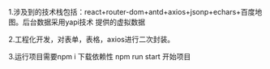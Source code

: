 1.涉及到的技术栈包括：react+router-dom+antd+axios+jsonp+echars+百度地图。后台数据采用yapi技术 提供的虚拟数据

2.工程化开发，对表单，表格，axios进行二次封装。

3.运行项目需要npm i 下载依赖性 npm run start 开始项目
